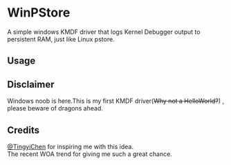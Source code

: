 # WinPStore
A simple windows KMDF driver that logs Kernel Debugger output to persistent RAM, just like Linux pstore.

## Usage 

## Disclaimer 
Windows noob is here.This is my first KMDF driver(~~Why not a HelloWorld?~~) , please beware of dragons ahead.

## Credits
[@TingyiChen](https://github.com/tingyichen) for inspiring me with this idea.  
The recent WOA trend for giving me such a great chance.
